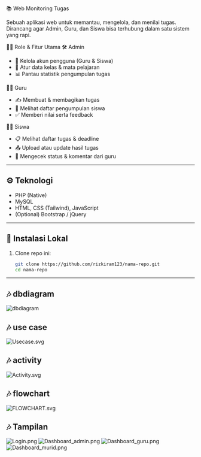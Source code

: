 📚 Web Monitoring Tugas

Sebuah aplikasi web untuk memantau, mengelola, dan menilai tugas. Dirancang agar Admin, Guru, dan Siswa bisa terhubung dalam satu sistem yang rapi.

🧑‍💼 Role & Fitur Utama
🛠️ Admin

- 🔑 Kelola akun pengguna (Guru & Siswa)
- 🏫 Atur data kelas & mata pelajaran
- 📊 Pantau statistik pengumpulan tugas

👨‍🏫 Guru

- ✍️ Membuat & membagikan tugas
- 📂 Melihat daftar pengumpulan siswa
- ✅ Memberi nilai serta feedback

👨‍🎓 Siswa

- 📋 Melihat daftar tugas & deadline
- 📤 Upload atau update hasil tugas
- 📨 Mengecek status & komentar dari guru
---

## ⚙️ Teknologi

- PHP (Native)
- MySQL
- HTML, CSS (Tailwind), JavaScript
- (Optional) Bootstrap / jQuery

---

## 🚀 Instalasi Lokal

1. Clone repo ini:
   ```bash
   git clone https://github.com/rizkiram123/nama-repo.git
   cd nama-repo

---


## 🎶 dbdiagram
![dbdiagram](dbdiagram.svg)


## 🎶 use case
![Usecase.svg](Usecase.svg)


## 🎶 activity
![Activity.svg](Activity.svg)


## 🎶 flowchart
![FLOWCHART.svg](FLOWCHART.svg)



## 🎶 Tampilan
![Login.png](Login.png)
![Dashboard_admin.png](Dashboard_admin.png)
![Dashboard_guru.png](Dashboard_guru.png)
![Dashboard_murid.png](Dashboard_murid.png)
